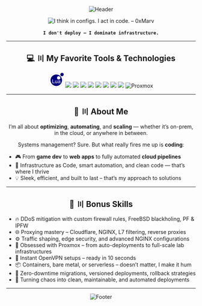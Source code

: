 <p align="center">
  <img src="https://capsule-render.vercel.app/api?type=waving&height=150&section=header&fontAlign=70&fontAlignY=40&color=gradient&text=I%20think%20in%20configs.%20I%20act%20in%20code.%20%E2%80%93%20&fontSize=40" alt="Header" />
</p>

<p align="center">
  <img src="https://i.pinimg.com/originals/a4/c4/7d/a4c47d0fd9bfa16b96f1c6c285d50331.gif" alt="I think in configs. I act in code. – 0xMarv " width="200" />
</p>

<p align="center">
  <strong><code>I don't deploy – I dominate infrastructure.</code></strong>
</p>

---

<h2 align="center">💻 〣 My Favorite Tools & Technologies</h2>

<p align="center">
  <img src="https://github.com/CuzImStupi4/CuzImStupi4/raw/main/assets/lua.svg" height="40" />
  <img src="https://techstack-generator.vercel.app/python-icon.svg" height="40" />
  <img src="https://techstack-generator.vercel.app/cpp-icon.svg" height="40" />
  <img src="https://techstack-generator.vercel.app/csharp-icon.svg" height="40" />
  <img src="https://techstack-generator.vercel.app/mysql-icon.svg" height="40" />
  <img src="https://techstack-generator.vercel.app/github-icon.svg" height="40" />
  <img src="https://techstack-generator.vercel.app/docker-icon.svg" height="40" />
  <img src="https://skillicons.dev/icons?i=vscode" height="40" />
  <img src="https://techstack-generator.vercel.app/nginx-icon.svg" height="40" />
  <img src="https://mycyberuniverse.com/images/logos/proxmox.png" alt="Proxmox" width="48" height="48" />
</p>

---

<h2 align="center">🧠 〣 About Me</h2>

<p align="center">
I’m all about <strong>optimizing</strong>, <strong>automating</strong>, and <strong>scaling</strong> — whether it’s on-prem, in the cloud, or anywhere in between.
</p>

<p align="center">
Systems management? Sure. But what really fires me up is <strong>coding</strong>:
</p>

<ul>
  <li>🎮 From <strong>game dev</strong> to <strong>web apps</strong> to fully automated <strong>cloud pipelines</strong></li>
  <li>🧠 Infrastructure as Code, smart automation, and clean code — that’s where I thrive</li>
  <li>💡 Sleek, efficient, and built to last – that’s my approach to solutions</li>
</ul>

---

<h2 align="center">🧰 〣 Bonus Skills</h2>

<ul>
  <li>🔥 DDoS mitigation with custom firewall rules, FreeBSD blackholing, PF & IPFW</li>
  <li>🌐 Proxying mastery – Cloudflare, NGINX, L7 filtering, reverse proxies</li>
  <li>⚙️ Traffic shaping, edge security, and advanced NGINX configurations</li>
  <li>🤖 Obsessed with Proxmox – from auto-deployments to full-scale lab infrastructures</li>
  <li>🔐 Instant OpenVPN setups – ready in 10 seconds</li>
  <li>📦 Containers, bare metal, or serverless – doesn’t matter, I make it hum</li>
  <li>🔄 Zero-downtime migrations, versioned deployments, rollback strategies</li>
  <li>🧩 Turning chaos into clean, maintainable, and automated deployments</li>
</ul>

---

<p align="center">
  <img src="https://capsule-render.vercel.app/api?type=waving&height=150&section=footer&color=gradient" alt="Footer" />
</p>
